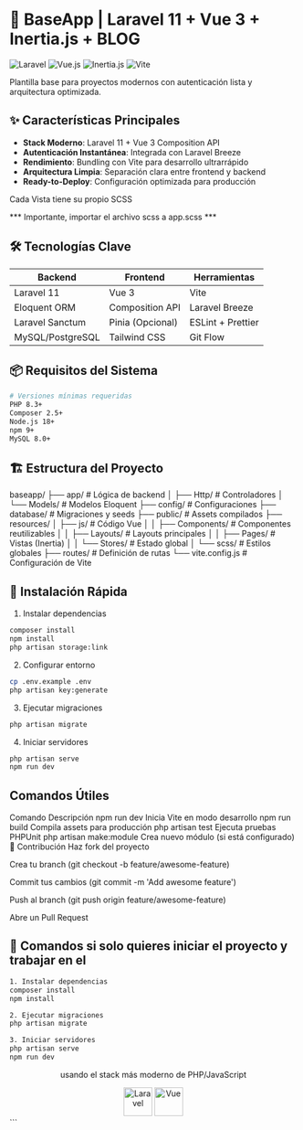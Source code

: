 # 🚀 BaseApp | Laravel 11 + Vue 3 + Inertia.js + BLOG

![Laravel](https://img.shields.io/badge/Laravel-FF2D20?style=for-the-badge&logo=laravel&logoColor=white)
![Vue.js](https://img.shields.io/badge/Vue.js-4FC08D?style=for-the-badge&logo=vuedotjs&logoColor=white)
![Inertia.js](https://img.shields.io/badge/Inertia.js-000000?style=for-the-badge&logo=inertia&logoColor=white)
![Vite](https://img.shields.io/badge/Vite-646CFF?style=for-the-badge&logo=vite&logoColor=white)

Plantilla base para proyectos modernos con autenticación lista y arquitectura optimizada.

## ✨ Características Principales

- **Stack Moderno**: Laravel 11 + Vue 3 Composition API
- **Autenticación Instantánea**: Integrada con Laravel Breeze
- **Rendimiento**: Bundling con Vite para desarrollo ultrarrápido
- **Arquitectura Limpia**: Separación clara entre frontend y backend
- **Ready-to-Deploy**: Configuración optimizada para producción

Cada Vista tiene su propio SCSS

*** Importante, importar el archivo scss a app.scss ***

## 🛠 Tecnologías Clave

| Backend           | Frontend          | Herramientas       |
|-------------------|-------------------|--------------------|
| Laravel 11        | Vue 3             | Vite               |
| Eloquent ORM      | Composition API   | Laravel Breeze     |
| Laravel Sanctum   | Pinia (Opcional)  | ESLint + Prettier  |
| MySQL/PostgreSQL  | Tailwind CSS      | Git Flow           |

## 📦 Requisitos del Sistema

```bash 
# Versiones mínimas requeridas
PHP 8.3+
Composer 2.5+
Node.js 18+
npm 9+
MySQL 8.0+
```

##  🏗 Estructura del Proyecto
baseapp/
├── app/               # Lógica de backend
│   ├── Http/         # Controladores
│   └── Models/       # Modelos Eloquent
├── config/           # Configuraciones
├── database/         # Migraciones y seeds
├── public/           # Assets compilados
├── resources/
│   ├── js/           # Código Vue
│   │   ├── Components/ # Componentes reutilizables
│   │   ├── Layouts/    # Layouts principales
│   │   ├── Pages/      # Vistas (Inertia)
│   │   └── Stores/     # Estado global 
│   └── scss/         # Estilos globales
├── routes/           # Definición de rutas
└── vite.config.js    # Configuración de Vite

## 🚀 Instalación Rápida

1. Instalar dependencias
```bash 
composer install
npm install
php artisan storage:link
```

2. Configurar entorno
```bash 
cp .env.example .env
php artisan key:generate
```

3. Ejecutar migraciones
```bash 
php artisan migrate
```

4. Iniciar servidores
```bash 
php artisan serve
npm run dev
```
##  Comandos Útiles
Comando	Descripción
npm run dev	Inicia Vite en modo desarrollo
npm run build	Compila assets para producción
php artisan test	Ejecuta pruebas PHPUnit
php artisan make:module	Crea nuevo módulo (si está configurado)
🤝 Contribución
Haz fork del proyecto

Crea tu branch (git checkout -b feature/awesome-feature)

Commit tus cambios (git commit -m 'Add awesome feature')

Push al branch (git push origin feature/awesome-feature)

Abre un Pull Request

## 🚀 Comandos si solo quieres iniciar el proyecto y trabajar en el

```bash 
1. Instalar dependencias
composer install
npm install
```
```bash 
2. Ejecutar migraciones
php artisan migrate
```
```bash 
3. Iniciar servidores
php artisan serve
npm run dev
```




<div align="center"> <p> usando el stack más moderno de PHP/JavaScript</p> <img src="https://laravel.com/img/logomark.min.svg" width="50" alt="Laravel"> <img src="https://vuejs.org/images/logo.png" width="50" alt="Vue"></div> ```